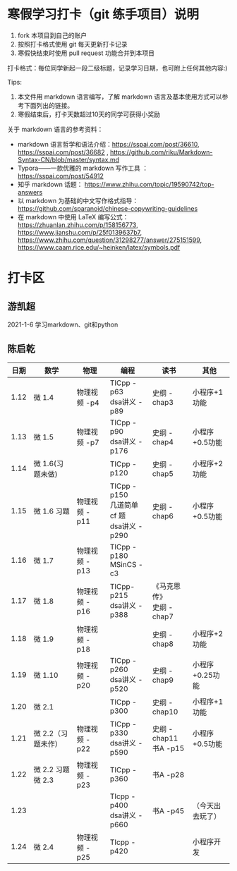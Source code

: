 # 寒假学习打卡（git 练手项目）说明

1. fork 本项目到自己的账户
1. 按照打卡格式使用 git 每天更新打卡记录
1. 寒假快结束时使用 pull request 功能合并到本项目

打卡格式：每位同学新起一段二级标题，记录学习日期，也可附上任何其他内容:)

Tips:

1. 本文件用 markdown 语言编写，了解 markdown 语言及基本使用方式可以参考下面列出的链接。 
1. 寒假结束后，打卡天数超过10天的同学可获得小奖励

关于 markdown 语言的参考资料：
+ markdown 语言哲学和语法介绍：https://sspai.com/post/36610, https://sspai.com/post/36682 , https://github.com/riku/Markdown-Syntax-CN/blob/master/syntax.md
+ Typora——一款优雅的 markdown 写作工具 ： https://sspai.com/post/54912
+ 知乎 markdown 话题： https://www.zhihu.com/topic/19590742/top-answers
+ 以 markdown 为基础的中文写作格式指导：https://github.com/sparanoid/chinese-copywriting-guidelines
+ 在 markdown 中使用 LaTeX 编写公式： https://zhuanlan.zhihu.com/p/158156773, https://www.jianshu.com/p/25f0139637b7, https://www.zhihu.com/question/31298277/answer/275151599, https://www.caam.rice.edu/~heinken/latex/symbols.pdf


# 打卡区

## 游凯超
2021-1-6 学习markdown、git和python

## 陈启乾

| 日期 | 数学                    | 物理          | 编程                                             | 读书                         | 其他             |
| ---- | ----------------------- | ------------- | ------------------------------------------------ | ---------------------------- | ---------------- |
| 1.12 | 微 1.4                  | 物理视频 -p4  | TICpp -p63<br/>dsa讲义 -p89                      | 史纲 -chap3                  | 小程序+1 功能    |
| 1.13 | 微 1.5                  | 物理视频 -p7  | TICpp -p90<br/>dsa讲义 -p176                     | 史纲 -chap4                  | 小程序+0.5功能   |
| 1.14 | 微 1.6(习题未做)        |               | TICpp -p120                                      | 史纲 -chap5                  | 小程序+2 功能    |
| 1.15 | 微 1.6 习题<br/>        | 物理视频 -p11 | TICpp -p150<br/>几道简单 cf 题<br/>dsa讲义 -p290 | 史纲 -chap6                  | 小程序+0.5功能   |
| 1.16 | 微 1.7                  | 物理视频 -p13 | TICpp -p180<br/>MSinCS -c3                       |                              |                  |
| 1.17 | 微 1.8                  | 物理视频 -p16 | TICpp-p215<br/>dsa讲义 -p388                     | 《马克思传》<br/>史纲 -chap7 |                  |
| 1.18 | 微 1.9                  | 物理视频 -p18 |                                                  | 史纲 -chap8                  | 小程序+2功能     |
| 1.19 | 微 1.10                 | 物理视频 -p20 | TICpp -p260<br/>dsa讲义 -p520                    | 史纲 -chap9                  | 小程序+0.25功能  |
| 1.20 | 微 2.1                  |               | TICpp -p300                                      | 史纲 -chap10                 | 小程序+1功能     |
| 1.21 | 微 2.2（习题未作）      | 物理视频 -p22 | TICpp -p330<br/>dsa讲义 -p590                    | 史纲 -chap11<br/>书A -p15    | 小程序+0.5功能   |
| 1.22 | 微 2.2 习题<br />微 2.3 | 物理视频 -p23 | TICpp -p360                                      | 书A -p28                     |                  |
| 1.23 |                         |               | TIcpp -p400<br />dsa讲义 -p660                   | 书A -p45                     | （今天出去玩了） |
| 1.24 | 微 2.4                  | 物理视频 -p25 | TIcpp -p420                                      |                              | 小程序开发       |

